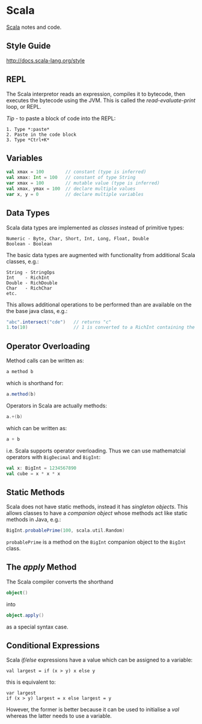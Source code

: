 Scala
=====

[Scala](http://www.scala-lang.org/) notes and code.


Style Guide
-----------
http://docs.scala-lang.org/style



REPL
----
The Scala interpretor reads an expression, compiles it to bytecode, then executes the bytecode using the JVM. This is called the *read-evaluate-print* loop, or REPL.

*Tip* - to paste a block of code into the REPL:
```no-highlight
1. Type *:paste*
2. Paste in the code block
3. Type *Ctrl+K*
```

Variables
---------
```Scala
val xmax = 100        // constant (type is inferred)
val xmax: Int = 100   // constant of type String
var xmax = 100        // mutable value (type is inferred)    
val xmax, ymax = 100  // declare multiple values
var x, y = 0          // declare multiple variables
```

Data Types
----------
Scala data types are implemented as *classes* instead of primitive types:

    Numeric - Byte, Char, Short, Int, Long, Float, Double 
    Boolean - Boolean
    
The basic data types are augmented with functionality from additional Scala classes, e.g.:

    String - StringOps    
    Int    - RichInt
    Double - RichDouble
    Char   - RichChar
    etc.
            
This allows additional operations to be performed than are available on the the base java class, e.g.:

```Scala    
"abc".intersect("cde")   // returns "c"
1.to(10)                 // 1 is converted to a RichInt containing the to() method
```    
    
Operator Overloading
--------------------
Method calls can be written as:
```Scala
a method b
```

which is shorthand for:
```Scala
a.method(b)
```

Operators in Scala are actually methods:
```Scala
a.+(b)
```

which can be written as:
```Scala
a + b
```
i.e. Scala supports operator overloading. Thus we can use mathematcial operators with `BigDecimal` and `BigInt`:
```Scala
val x: BigInt = 1234567890
val cube = x * x * x
```

Static Methods
--------------
Scala does not have static methods, instead it has *singleton objects*. This allows classes to have a *companion object* whose methods act like static methods in Java, e.g.:
```Scala
BigInt.probablePrime(100, scala.util.Random)
```    
`probablePrime` is a method on the `BigInt` companion object to the `BigInt` class.       


The *apply* Method
------------------
The Scala compiler converts the shorthand
```Scala
object()
```    
into
```Scala
object.apply()
```
as a special syntax case.


Conditional Expressions
-----------------------
Scala *if/else* expressions have a value which can be assigned to a variable:

    val largest = if (x > y) x else y
    
this is equivalent to:

    var largest
    if (x > y) largest = x else largest = y
    
However, the former is better because it can be used to initialise a *val* whereas the latter needs to use a variable.
